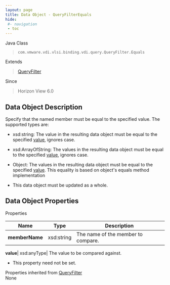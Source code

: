 ```yaml
---
layout: page
title: Data Object - QueryFilterEquals
hide:
 #- navigation
 - toc
---
```






Java Class  
> `com.vmware.vdi.vlsi.binding.vdi.query.QueryFilter.Equals`

Extends  
> [QueryFilter](vdi.query.QueryFilter.Filter.md)

Since  
> Horizon View 6.0


## Data Object Description 

Specify that the named member must be equal to the specified value. The supported types are: 

  * xsd:string: The value in the resulting data object must be equal to the specified [value](vdi.query.QueryFilter.Equals.md#value), ignores case.
  * xsd:ArrayOfString: The values in the resulting data object must be equal to the specified [value](vdi.query.QueryFilter.Equals.md#value), ignores case.
  * Object: The values in the resulting data object must be equal to the specified [value](vdi.query.QueryFilter.Equals.md#value). This equality is based on object's equals method implementation


  * This data object must be updated as a whole.



## Data Object Properties

Properties

Name |  Type |  Description   
---|---|---  
**memberName**|  xsd:string|  The name of the member to compare.   
  
**value**|  xsd:anyType|  The value to be compared against.   


 * This property need not be set.

  
Properties inherited from [QueryFilter](vdi.query.QueryFilter.Filter.md)  
None  
  

  
